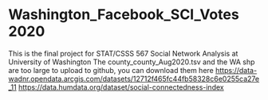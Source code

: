 # Washington_Facebook_SCI_Votes 2020
This is the final project for STAT/CSSS 567 Social Network Analysis at University of Washington
The county_county_Aug2020.tsv and the WA shp are too large to upload to github, you can download them here https://data-wadnr.opendata.arcgis.com/datasets/12712f465fc44fb58328c6e0255ca27e_11
https://data.humdata.org/dataset/social-connectedness-index
